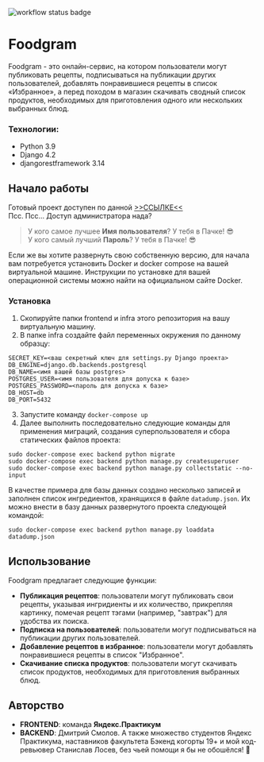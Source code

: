 ![workflow status badge](https://github.com/DmitrySmolov/foodgram-project-react/actions/workflows/foodgram_workflow.yml/badge.svg)

# Foodgram

Foodgram - это онлайн-сервис, на котором пользователи могут публиковать рецепты, подписываться на публикации других пользователей, добавлять понравившиеся рецепты в список «Избранное», а перед походом в магазин скачивать сводный список продуктов, необходимых для приготовления одного или нескольких выбранных блюд.

### Технологии:
- Python 3.9
- Django 4.2
- djangorestframework 3.14

## Начало работы

Готовый проект доступен по данной [>>ССЫЛКЕ<<](http://158.160.101.154) <br />
Псс. Псс... Доступ администратора нада? <br />
> У кого самое лучшее **Имя пользователя**? У тебя в Пачке! :sunglasses: <br />
> У кого самый лучший **Пароль**? У тебя в Пачке! :sunglasses: <br />

Если же вы хотите развернуть свою собственную версию, для начала вам потребуется установить Docker и docker compose на вашей виртуальной машине. Инструкции по установке для вашей операционной системы можно найти на официальном сайте Docker.

### Установка

1. Скопируйте папки frontend и infra этого репозитория на вашу виртуальную машину.
2. В папке infra создайте файл переменных окружения по данному образцу:
```
SECRET_KEY=<ваш секретный ключ для settings.py Django проекта>
DB_ENGINE=django.db.backends.postgresql
DB_NAME=<имя вашей базы postgres>
POSTGRES_USER=<имя пользователя для допуска к базе>
POSTGRES_PASSWORD=<пароль для допуска к базе>
DB_HOST=db
DB_PORT=5432
```
3. Запустите команду `docker-compose up`
4. Далее выполнить последовательно следующие команды для применения миграций, создания суперпользователя и сбора статических файлов проекта:
```
sudo docker-compose exec backend python migrate
sudo docker-compose exec backend python manage.py createsuperuser
sudo docker-compose exec backend python manage.py collectstatic --no-input
```
В качестве примера для базы данных создано несколько записей и заполнен список ингредиентов, хранящихся в файле `datadump.json`. Их можно внести в базу данных развернутого проекта следующей командой:
```
sudo docker-compose exec backend python manage.py loaddata datadump.json
```

## Использование

Foodgram предлагает следующие функции:

- **Публикация рецептов**: пользователи могут публиковать свои рецепты, указывая ингридиенты и их количество, прикрепляя картинку, помечая рецепт тэгами (например, "завтрак") для удобства их поиска.
- **Подписка на пользователей**: пользователи могут подписываться на публикации других пользователей.
- **Добавление рецептов в избранное**: пользователи могут добавлять понравившиеся рецепты в список "Избранное".
- **Скачивание списка продуктов**: пользователи могут скачивать список продуктов, необходимых для приготовления выбранных блюд.

## Авторство

- **FRONTEND**: команда **Яндекс.Практикум**
- **BACKEND**: Дмитрий Смолов. А также множество студентов Яндекс Практикума, наставников факультета Бэкенд когорты 19+ и мой код-ревьювер Станислав Лосев, без чьей помощи я бы не обошёлся! :purple_heart:
